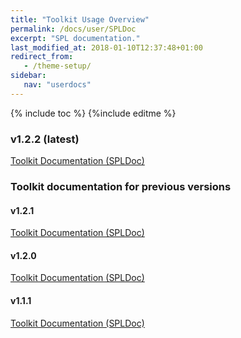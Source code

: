 ```yaml
---
title: "Toolkit Usage Overview"
permalink: /docs/user/SPLDoc
excerpt: "SPL documentation."
last_modified_at: 2018-01-10T12:37:48+01:00
redirect_from:
   - /theme-setup/
sidebar:
   nav: "userdocs"
---
```

{% include toc %}
{%include editme %}

### v1.2.2 (latest)

[Toolkit Documentation (SPLDoc)](/streamsx.kafka/doc/spldoc/html/)

### Toolkit documentation for previous versions

#### v1.2.1

[Toolkit Documentation (SPLDoc)](/streamsx.kafka/doc/v1.2.1/spldoc/html/)

#### v1.2.0

[Toolkit Documentation (SPLDoc)](/streamsx.kafka/doc/v1.2.0/spldoc/html/)

#### v1.1.1

[Toolkit Documentation (SPLDoc)](/streamsx.kafka/doc/v1.1.1/spldoc/html/)
